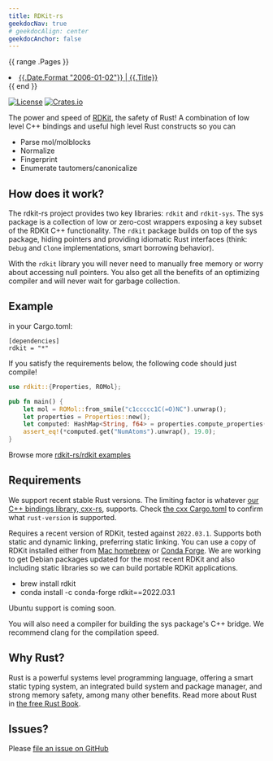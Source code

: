 ```yaml
---
title: RDKit-rs
geekdocNav: true
# geekdocAlign: center
geekdocAnchor: false
---
```


<!-- Ranges through content/tutorials/*.md -->
{{ range .Pages }}
    <li>
        <a href="{{.Permalink}}">{{.Date.Format "2006-01-02"}} | {{.Title}}</a>
    </li>
{{ end }}


[![License](https://img.shields.io/crates/l/rdkit.svg)](https://crates.io/crates/rdkit)
[![Crates.io](https://img.shields.io/crates/v/rdkit.svg)](https://crates.io/crates/rdkit)

The power and speed of [RDKit](https://www.rdkit.org/), the safety of Rust! A combination of low level C++ bindings and useful high level Rust
constructs so you can

 * Parse mol/molblocks
 * Normalize
 * Fingerprint
 * Enumerate tautomers/canonicalize

How does it work?
---

The rdkit-rs project provides two key libraries: `rdkit` and `rdkit-sys`. The sys package is a collection of low or zero-cost wrappers exposing a key subset of the RDKit C++ functionality. The `rdkit` package builds on top of the sys package, hiding pointers and providing idiomatic Rust interfaces (think: `Debug` and `Clone` implementations, smart borrowing behavior).

With the `rdkit` library you will never need to manually free memory or worry about accessing null pointers. You also get all the benefits of an optimizing compiler and will never wait for garbage collection.

Example
---

in your Cargo.toml:

```
[dependencies]
rdkit = "*"
```

If you satisfy the requirements below, the following code should just compile!

```rust
use rdkit::{Properties, ROMol};

pub fn main() {
    let mol = ROMol::from_smile("c1ccccc1C(=O)NC").unwrap();
    let properties = Properties::new();
    let computed: HashMap<String, f64> = properties.compute_properties(&mol);
    assert_eq!(*computed.get("NumAtoms").unwrap(), 19.0);
}
```

Browse more [rdkit-rs/rdkit examples](https://github.com/rdkit-rs/rdkit/tree/main/examples)

Requirements
---

We support recent stable Rust versions. The limiting factor is whatever [our C++ bindings library, cxx-rs](https://crates.io/crates/cxx), supports. Check [the cxx Cargo.toml](https://github.com/dtolnay/cxx/blob/master/Cargo.toml#L6) to confirm what `rust-version` is supported.

Requires a recent version of RDKit, tested against `2022.03.1`. Supports both static and dynamic linking, preferring static linking.
You can use a copy of RDKit installed either from [Mac homebrew](https://homebrew.sh) or [Conda Forge](https://anaconda.org/). We are working to
get Debian packages updated for the most recent RDKit and also including static libraries so we can build portable RDKit applications.

 * brew install rdkit
 * conda install -c conda-forge rdkit==2022.03.1

Ubuntu support is coming soon. 

You will also need a compiler for building the sys package's C++ bridge. We recommend clang for the compilation speed.

Why Rust?
---

Rust is a powerful systems level programming language, offering a smart static typing system, an integrated build system and package manager, and strong memory safety, among many other benefits. Read more about Rust in [the free Rust Book](https://doc.rust-lang.org/book/).

Issues?
---

Please [file an issue on GitHub](https://github.com/rdkit-rs/rdkit/issues)
